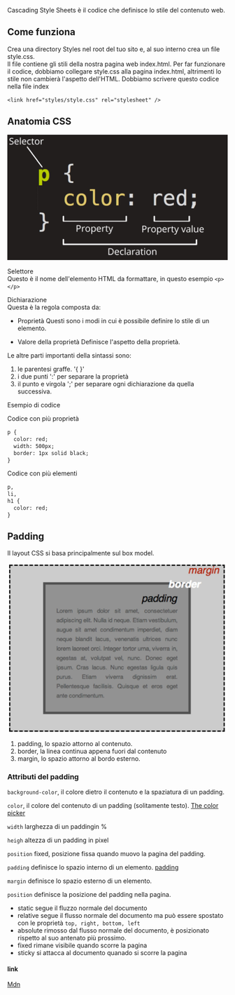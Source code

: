 Cascading Style Sheets è il codice che definisce lo stile del contenuto web.

## Come funziona
Crea una directory Styles nel root del tuo sito e, al suo interno crea un file style.css.<br>Il file contiene gli stili della nostra pagina web index.html.
Per far funzionare il codice, dobbiamo collegare style.css alla pagina index.html, altrimenti lo stile non cambierà l'aspetto dell'HTML. 
Dobbiamo scrivere questo codice nella file index
```
<link href="styles/style.css" rel="stylesheet" />
```

## Anatomia CSS

![alt text](../images/anatomia-css.jpg)

Selettore<br>
Questo è il nome dell'elemento HTML da formattare, in questo esempio ```<p></p>```

Dichiarazione<br>
Questa è la regola composta da:

* Proprietà
Questi sono i modi in cui è possibile definire lo stile di un elemento.

* Valore della proprietà
Definisce l'aspetto della proprietà.

Le altre parti importanti della sintassi sono:

1) le parentesi graffe. '{ }'<br>
2) i due punti  ':' per separare la proprietà<br>
3) il punto e virgola ';' per separare ogni dichiarazione da quella successiva.

Esempio di codice

Codice con più proprietà

```
p {
  color: red;
  width: 500px;
  border: 1px solid black;
}
```
Codice con più elementi

```
p,
li,
h1 {
  color: red;
}
```
## Padding

Il layout CSS si basa principalmente sul box model.

![alt text](../images/padding-css.jpg)

1) padding, lo spazio attorno al contenuto. 
2) border, la linea continua appena fuori dal contenuto
3) margin, lo spazio attorno al bordo esterno.

### Attributi del padding

```background-color```, il colore dietro il contenuto e la spaziatura di un padding.

```color```, il colore del contenuto di un padding (solitamente testo).
[The color picker](https://developer.mozilla.org/en-US/docs/Web/CSS/CSS_colors/Color_picker_tool
)

```width``` larghezza di un paddingin %

```heigh``` altezza di un padding in pixel

```position``` fixed, posizione fissa quando muovo la pagina del padding.

```padding``` definisce lo spazio interno di un elemento.
[padding](https://developer.mozilla.org/en-US/docs/Web/CSS/padding#syntax)

```margin``` definisce lo spazio esterno di un elemento.

```position``` definisce la posizione del padding nella pagina.
  * static segue il fluzzo normale del documento
  * relative segue il flusso normale del documento ma può essere spostato con le proprietà  ```top, right, bottom, left```
  * absolute rimosso dal flusso normale del documento, è posizionato rispetto al suo antenato più prossimo.
  * fixed rimane visibile quando scorre la pagina
  * sticky si attacca al documento  quanado si scorre la pagina






#### link
[Mdn](https://developer.mozilla.org/en-US/docs/Learn/Getting_started_with_the_web/CSS_basics)
